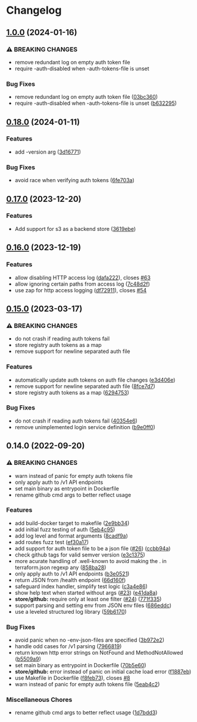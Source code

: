 <!--
SPDX-FileCopyrightText: 2023 NRK

SPDX-License-Identifier: GPL-3.0-only
-->

# Changelog

## [1.0.0](https://github.com/nrkno/terraform-registry/compare/v0.18.0...v1.0.0) (2024-01-16)


### ⚠ BREAKING CHANGES

* remove redundant log on empty auth token file
* require -auth-disabled when -auth-tokens-file is unset

### Bug Fixes

* remove redundant log on empty auth token file ([03bc360](https://github.com/nrkno/terraform-registry/commit/03bc3605f7dc3c8e7c8504ded0a234a93a1a5fdc))
* require -auth-disabled when -auth-tokens-file is unset ([b632295](https://github.com/nrkno/terraform-registry/commit/b6322953ec46d6018cfb17ff31f0feae35cad3f7))

## [0.18.0](https://github.com/nrkno/terraform-registry/compare/v0.17.0...v0.18.0) (2024-01-11)


### Features

* add -version arg ([3d16771](https://github.com/nrkno/terraform-registry/commit/3d1677151209ddb565dbe71bb3626e950065290a))


### Bug Fixes

* avoid race when verifying auth tokens ([6fe703a](https://github.com/nrkno/terraform-registry/commit/6fe703afcf62da0e4751d8f9fc1062084da6a3af))

## [0.17.0](https://github.com/nrkno/terraform-registry/compare/v0.16.0...v0.17.0) (2023-12-20)


### Features

* Add support for s3 as a backend store ([3619ebe](https://github.com/nrkno/terraform-registry/commit/3619ebe23f61442d6695002748bacd46aa89f1c1))

## [0.16.0](https://github.com/nrkno/terraform-registry/compare/v0.15.0...v0.16.0) (2023-12-19)


### Features

* allow disabling HTTP access log ([dafa222](https://github.com/nrkno/terraform-registry/commit/dafa222aa39964ae676a3e0f4a89b13d2833c2fe)), closes [#63](https://github.com/nrkno/terraform-registry/issues/63)
* allow ignoring certain paths from access log ([7c48d2f](https://github.com/nrkno/terraform-registry/commit/7c48d2f2f7587de41cbdbb6a43b992c2fbcd4c4b))
* use zap for http access logging ([df72911](https://github.com/nrkno/terraform-registry/commit/df7291144fd4972198ddb134afe1cdb8c5661598)), closes [#54](https://github.com/nrkno/terraform-registry/issues/54)

## [0.15.0](https://github.com/nrkno/terraform-registry/compare/v0.14.0...v0.15.0) (2023-03-17)


### ⚠ BREAKING CHANGES

* do not crash if reading auth tokens fail
* store registry auth tokens as a map
* remove support for newline separated auth file

### Features

* automatically update auth tokens on auth file changes ([e3d406e](https://github.com/nrkno/terraform-registry/commit/e3d406e632e2254001027afd5f57da240706ab91))
* remove support for newline separated auth file ([8fce7d7](https://github.com/nrkno/terraform-registry/commit/8fce7d7d659c5c812e983618f42285d4898d39c2))
* store registry auth tokens as a map ([6294753](https://github.com/nrkno/terraform-registry/commit/629475355c998e15a13b6bc722e3cd2ef166aa15))


### Bug Fixes

* do not crash if reading auth tokens fail ([40354e6](https://github.com/nrkno/terraform-registry/commit/40354e66bec988c4724d937a79dcdab348e76066))
* remove unimplemented login service definition ([b9e0ff0](https://github.com/nrkno/terraform-registry/commit/b9e0ff06207d39f76ff0bfe021d4c5de92fe9e9e))

## 0.14.0 (2022-09-20)


### ⚠ BREAKING CHANGES

* warn instead of panic for empty auth tokens file
* only apply auth to /v1 API endpoints
* set main binary as entrypoint in Dockerfile
* rename github cmd args to better reflect usage

### Features

* add build-docker target to makefile ([2e9bb34](https://github.com/nrkno/terraform-registry/commit/2e9bb34cf47899508f0d4fceff28c0698af1181e))
* add initial fuzz testing of auth ([5eb4c95](https://github.com/nrkno/terraform-registry/commit/5eb4c956486cf1b23c99c5d37ddff67852cff365))
* add log level and format arguments ([8cadf9a](https://github.com/nrkno/terraform-registry/commit/8cadf9afc931571eb3407792376d3d15d8ed3571))
* add routes fuzz test ([ef30a17](https://github.com/nrkno/terraform-registry/commit/ef30a179b5a9a19d8a4775f82c71df15c99c35ae))
* add support for auth token file to be a json file ([#26](https://github.com/nrkno/terraform-registry/issues/26)) ([ccbb94a](https://github.com/nrkno/terraform-registry/commit/ccbb94a04ef4500249fc90ae468437bb4af6d3cd))
* check github tags for valid semver version ([e3c1375](https://github.com/nrkno/terraform-registry/commit/e3c1375002aa33f6ee75306b995fb26e8b6773cf))
* more acurate handling of .well-known to avoid making the . in terraform.json regexp any ([858ba28](https://github.com/nrkno/terraform-registry/commit/858ba282edae7dcb8047665946c4a8a0dddc2b69))
* only apply auth to /v1 API endpoints ([b3e0521](https://github.com/nrkno/terraform-registry/commit/b3e0521c33dc0ea7844670b24e1f26f0718554fa))
* return JSON from /health endpoint ([66d160f](https://github.com/nrkno/terraform-registry/commit/66d160f4dd6d9e6b2c3b3d96ec9554cfa8f089e5))
* safeguard index handler, simplify test logic ([c3a4e86](https://github.com/nrkno/terraform-registry/commit/c3a4e865ba55523ac0152279a00882803ba76f12))
* show help text when started without args ([#23](https://github.com/nrkno/terraform-registry/issues/23)) ([e41da8a](https://github.com/nrkno/terraform-registry/commit/e41da8a940e0f926fbc75900809b6a40382c1485))
* **store/github:** require only at least one filter ([#24](https://github.com/nrkno/terraform-registry/issues/24)) ([771f335](https://github.com/nrkno/terraform-registry/commit/771f335a20041043d26ba937b623dcfb7a7dbfbf))
* support parsing and setting env from JSON env files ([686eddc](https://github.com/nrkno/terraform-registry/commit/686eddc426a73c100ed826baa32992224e3a992f))
* use a leveled structured log library ([59b6170](https://github.com/nrkno/terraform-registry/commit/59b61709cfba20b43f21c42a056b92b2234f1cc2))


### Bug Fixes

* avoid panic when no -env-json-files are specified ([3b972e2](https://github.com/nrkno/terraform-registry/commit/3b972e217578188f4684d1ff27b7a3a3b53f478f))
* handle odd cases for /v1 parsing ([7966819](https://github.com/nrkno/terraform-registry/commit/7966819c04ee157a33fa1fd775ea34e5eceb9c03))
* return known http error strings on NotFound and MethodNotAllowed ([b5509a9](https://github.com/nrkno/terraform-registry/commit/b5509a9dd1b59717020835ed258871632967b583))
* set main binary as entrypoint in Dockerfile ([70b5e60](https://github.com/nrkno/terraform-registry/commit/70b5e6011d91c827df5714bbc8b1ad5fc0d57c29))
* **store/github:** error instead of panic on initial cache load error ([f1887eb](https://github.com/nrkno/terraform-registry/commit/f1887eb0312baeb9dd825d8c8efc28f2004fe14d))
* use Makefile in Dockerfile ([f8feb73](https://github.com/nrkno/terraform-registry/commit/f8feb732da67f30a38fe48a336e0b31e92624789)), closes [#8](https://github.com/nrkno/terraform-registry/issues/8)
* warn instead of panic for empty auth tokens file ([5eab4c2](https://github.com/nrkno/terraform-registry/commit/5eab4c2edcbfbc5c58a2f3b26208dfff55418268))


### Miscellaneous Chores

* rename github cmd args to better reflect usage ([1d7bdd3](https://github.com/nrkno/terraform-registry/commit/1d7bdd3563e4a800d944f0dddf8c76822b745041))
